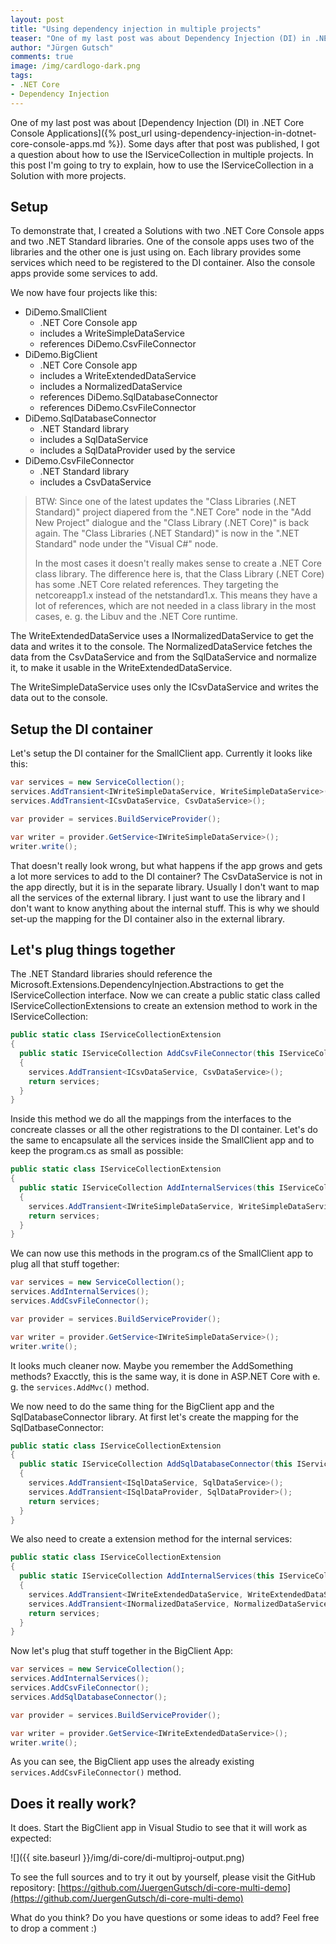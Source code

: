 ```yaml
---
layout: post
title: "Using dependency injection in multiple projects"
teaser: "One of my last post was about Dependency Injection (DI) in .NET Core Console Applications. After that I got a question about how to use the IServiceCollection in multiple projects. In this post I'm going to try to explain, how to use the IServiceCollection in a Solution with more projects."
author: "Jürgen Gutsch"
comments: true
image: /img/cardlogo-dark.png
tags: 
- .NET Core
- Dependency Injection
---
```


One of my last post was about [Dependency Injection (DI) in .NET Core Console Applications]({% post_url using-dependency-injection-in-dotnet-core-console-apps.md %}). Some days after that post was published, I got a question about how to use the IServiceCollection in multiple projects. In this post I'm going to try to explain, how to use the IServiceCollection in a Solution with more projects.

## Setup

To demonstrate that, I created a Solutions with two .NET Core Console apps and two .NET Standard libraries. One of the console apps uses two of the libraries and the other one is just using on. Each library provides some services which need to be registered to the DI container. Also the console apps provide some services to add.

We now have four projects like this:

* DiDemo.SmallClient
  * .NET Core Console app
  * includes a WriteSimpleDataService
  * references DiDemo.CsvFileConnector
* DiDemo.BigClient
  * .NET Core Console app
  * includes a WriteExtendedDataService
  * includes a NormalizedDataService
  * references DiDemo.SqlDatabaseConnector
  * references DiDemo.CsvFileConnector
* DiDemo.SqlDatabaseConnector
  * .NET Standard library
  * includes a SqlDataService
  * includes a SqlDataProvider used by the service
* DiDemo.CsvFileConnector
  * .NET Standard library
  * includes a CsvDataService

> BTW: Since one of the latest updates the "Class Libraries (.NET Standard)" project diapered from the ".NET Core" node in the "Add New Project" dialogue and the "Class Library (.NET Core)" is back again. The "Class Libraries (.NET Standard)" is now in the ".NET Standard" node under the "Visual C#" node.
>
> In the most cases it doesn't really makes sense to create a .NET Core class library. The difference here is, that the Class Library (.NET Core) has some .NET Core related references. They targeting the netcoreapp1.x instead of the netstandard1.x. This means they have a lot of references, which are not needed in a class library in the most cases, e. g. the Libuv and the .NET Core runtime.

The WriteExtendedDataService uses a INormalizedDataService to get the data and writes it to the console. The NormalizedDataService fetches the data from the CsvDataService and from the SqlDataService and normalize it, to make it usable in the WriteExtendedDataService.

The WriteSimpleDataService uses only the ICsvDataService and writes the data out to the console.

## Setup the DI container

Let's setup the DI container for the SmallClient app. Currently it looks like this:

~~~ csharp
var services = new ServiceCollection();
services.AddTransient<IWriteSimpleDataService, WriteSimpleDataService>();
services.AddTransient<ICsvDataService, CsvDataService>();

var provider = services.BuildServiceProvider();

var writer = provider.GetService<IWriteSimpleDataService>();
writer.write();
~~~

That doesn't  really look wrong, but what happens if the app grows and gets a lot more services to add to the DI container? The CsvDataService is not in the app directly, but it is in the separate library. Usually I don't want to map all the services of the external library. I just want to use the library and I don't want to know anything about the internal stuff. This is why we should set-up the mapping for the DI container also in the external library.

## Let's plug things together

The .NET Standard libraries should reference the Microsoft.Extensions.DependencyInjection.Abstractions to get the IServiceCollection interface. Now we can create a public static class called IServiceCollectionExtensions to create an extension method to work in the IServiceCollection:

~~~ csharp
public static class IServiceCollectionExtension
{
  public static IServiceCollection AddCsvFileConnector(this IServiceCollection services)
  {
    services.AddTransient<ICsvDataService, CsvDataService>();
    return services;
  }
}
~~~

Inside this method we do all the mappings from the interfaces to the concreate classes or all the other registrations to the DI container.  Let's do the same to encapsulate all the services inside the SmallClient app and to keep the program.cs as small as possible:

~~~ csharp
public static class IServiceCollectionExtension
{
  public static IServiceCollection AddInternalServices(this IServiceCollection services)
  {
    services.AddTransient<IWriteSimpleDataService, WriteSimpleDataService>();
    return services;
  }
}
~~~

We can now use this methods in the program.cs of the SmallClient app to plug all that stuff together:

~~~ csharp
var services = new ServiceCollection();
services.AddInternalServices();
services.AddCsvFileConnector();

var provider = services.BuildServiceProvider();

var writer = provider.GetService<IWriteSimpleDataService>();
writer.write();
~~~

It looks much cleaner now. Maybe you remember the AddSomething methods? Exacctly, this is the same way, it is done in ASP.NET Core with e. g. the `services.AddMvc()` method.

We now need to do the same thing for the BigClient app and the SqlDatabaseConnector library. At first let's create the mapping for the SqlDatbaseConnector:

~~~ csharp
public static class IServiceCollectionExtension
{
  public static IServiceCollection AddSqlDatabaseConnector(this IServiceCollection services)
  {
    services.AddTransient<ISqlDataService, SqlDataService>();
    services.AddTransient<ISqlDataProvider, SqlDataProvider>();
    return services;
  }
}
~~~

We also need to create a extension method for the internal services:

~~~ csharp
public static class IServiceCollectionExtension
{
  public static IServiceCollection AddInternalServices(this IServiceCollection services)
  {
    services.AddTransient<IWriteExtendedDataService, WriteExtendedDataService>();
    services.AddTransient<INormalizedDataService, NormalizedDataService>();
    return services;
  }
}
~~~

Now let's plug that stuff together in the BigClient App:

~~~ csharp
var services = new ServiceCollection();
services.AddInternalServices();
services.AddCsvFileConnector();
services.AddSqlDatabaseConnector();

var provider = services.BuildServiceProvider();

var writer = provider.GetService<IWriteExtendedDataService>();
writer.write();
~~~

As you can see, the BigClient app uses the already existing `services.AddCsvFileConnector()` method.

## Does it really work?

It does. Start the BigClient app in Visual Studio to see that it will work as expected:

![]({{ site.baseurl }}/img/di-core/di-multiproj-output.png)

To see the full sources and to try it out by yourself, please visit the GitHub repository: [https://github.com/JuergenGutsch/di-core-multi-demo](https://github.com/JuergenGutsch/di-core-multi-demo)

What do you think? Do you have questions or some ideas to add? Feel free to drop a comment :)